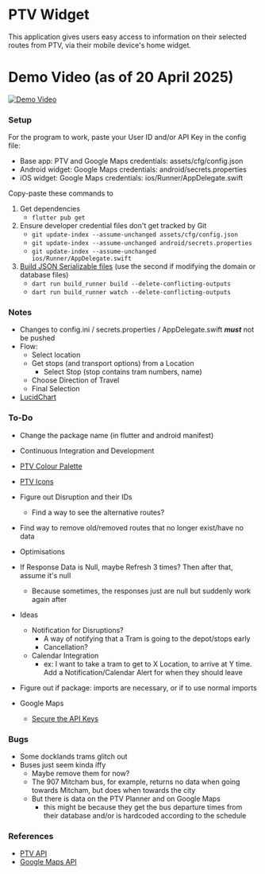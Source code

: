 # PTV Widget
This application gives users easy access to information on their selected routes from PTV, via their mobile device's home widget.

# Demo Video (as of 20 April 2025)
[![Demo Video](https://img.youtube.com/vi/KVPCm8o5nXM/0.jpg)](https://www.youtube.com/watch?v=KVPCm8o5nXM)

### Setup
For the program to work, paste your User ID and/or API Key in the config file:
  - Base app: PTV and Google Maps credentials: assets/cfg/config.json
  - Android widget: Google Maps credentials: android/secrets.properties
  - iOS widget: Google Maps credentials: ios/Runner/AppDelegate.swift

Copy-paste these commands to 
  1. Get dependencies 
     - ```flutter pub get```
  2. Ensure developer credential files don't get tracked by Git 
     - ```git update-index --assume-unchanged assets/cfg/config.json```
     - ```git update-index --assume-unchanged android/secrets.properties```
     - ```git update-index --assume-unchanged ios/Runner/AppDelegate.swift```
  3. [Build JSON Serializable files](https://docs.flutter.dev/data-and-backend/serialization/json#running-the-code-generation-utility) (use the second if modifying the domain or database files)
     - ```dart run build_runner build --delete-conflicting-outputs```
     - ```dart run build_runner watch --delete-conflicting-outputs```

### Notes
- Changes to config.ini / secrets.properties / AppDelegate.swift __*must*__ not be pushed
- Flow:
  - Select location
  - Get stops (and transport options) from a Location
    - Select Stop (stop contains tram numbers, name)
  - Choose Direction of Travel
  - Final Selection
- [LucidChart](https://lucid.app/lucidchart/82b010cd-4cd5-42c0-8c19-f3066488b55a/edit?viewport_loc=-1937%2C-126%2C4157%2C2105%2C0_0&invitationId=inv_6c5333c9-7546-45d1-8473-e3fdb2c4135c)

### To-Do
- Change the package name (in flutter and android manifest)
- Continuous Integration and Development
- [PTV Colour Palette](https://www.righttoknow.org.au/request/5149/response/13973/attach/4/PTVH2977%20MSG%202018%202.4%20Colour%20v10%20PA%20v2.pdf)
- [PTV Icons](https://melbournesptgallery.weebly.com/melbourne-tram-sides.html)
- Figure out Disruption and their IDs
  - Find a way to see the alternative routes?
- Find way to remove old/removed routes that no longer exist/have no data
- Optimisations
- If Response Data is Null, maybe Refresh 3 times? Then after that, assume it's null
  - Because sometimes, the responses just are null but suddenly work again after

- Ideas
  - Notification for Disruptions?
    - A way of notifying that a Tram is going to the depot/stops early
    - Cancellation?
  - Calendar Integration
    - ex: I want to take a tram to get to X Location, to arrive at Y time. Add a Notification/Calendar Alert for when they should leave
- Figure out if package: imports are necessary, or if to use normal imports
- Google Maps
  - [Secure the API Keys](https://github.com/google/secrets-gradle-plugin)

### Bugs
- Some docklands trams glitch out
- Buses just seem kinda iffy
  - Maybe remove them for now?
  - The 907 Mitcham bus, for example, returns no data when going towards Mitcham, but does when towards the city
  - But there is data on the PTV Planner and on Google Maps
    - this might be because they get the bus departure times from their database and/or is hardcoded according to the schedule

### References
- [PTV API](https://timetableapi.ptv.vic.gov.au/swagger/ui/index)
- [Google Maps API](https://developers.google.com/maps/flutter-package/config#groovy_2)

